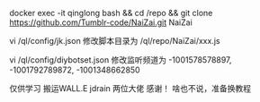 
docker exec -it qinglong bash && cd /repo && git clone https://github.com/Tumblr-code/NaiZai.git NaiZai

vi /ql/config/jk.json
修改脚本目录为
/ql/repo/NaiZai/xxx.js

vi /ql/config/diybotset.json
修改监听频道为
-1001578578897, -1001792789872, -1001348662850

仅供学习 搬运WALL.E jdrain 两位大佬 感谢！
啥也不说，准备换教程
